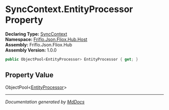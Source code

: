 ﻿<!--  
  <auto-generated>   
    The contents of this file were generated by a tool.  
    Changes to this file may be list if the file is regenerated  
  </auto-generated>   
-->

# SyncContext.EntityProcessor Property

**Declaring Type:** [SyncContext](../index.md)  
**Namespace:** [Friflo.Json.Fliox.Hub.Host](../../index.md)  
**Assembly:** Friflo.Json.Fliox.Hub  
**Assembly Version:** 1.0.0

```csharp
public ObjectPool<EntityProcessor> EntityProcessor { get; }
```

## Property Value

ObjectPool\<[EntityProcessor](../../Utils/EntityProcessor/index.md)\>

___

*Documentation generated by [MdDocs](https://github.com/ap0llo/mddocs)*
